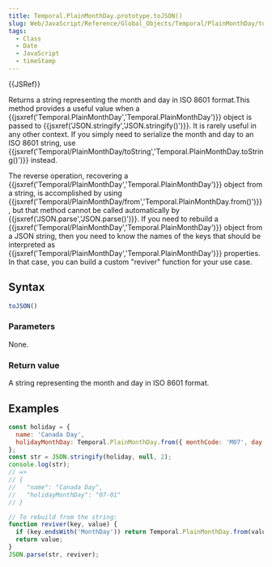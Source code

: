 ```yaml
---
title: Temporal.PlainMonthDay.prototype.toJSON()
slug: Web/JavaScript/Reference/Global_Objects/Temporal/PlainMonthDay/toJSON
tags:
  - Class
  - Date
  - JavaScript
  - timeStamp
---
```

{{JSRef}}

Returns a string representing the month and day in ISO 8601 format.This method
provides a useful value when a
{{jsxref('Temporal.PlainMonthDay','Temporal.PlainMonthDay')}}
object is passed to
{{jsxref('JSON.stringify','JSON.stringify()')}}. It is rarely
useful in any other context. If you simply need to serialize the month and day
to an ISO 8601 string, use
{{jsxref('Temporal/PlainMonthDay/toString','Temporal.PlainMonthDay.toString()')}}
instead.

The reverse operation, recovering a
{{jsxref('Temporal/PlainMonthDay','Temporal.PlainMonthDay')}}
object from a string, is accomplished by using
{{jsxref('Temporal/PlainMonthDay/from','Temporal.PlainMonthDay.from()')}},
but that method cannot be called automatically by
{{jsxref('JSON.parse','JSON.parse()')}}. If you need to rebuild a
{{jsxref('Temporal/PlainMonthDay','Temporal.PlainMonthDay')}}
object from a JSON string, then you need to know the names of the keys that
should be interpreted as
{{jsxref('Temporal/PlainMonthDay','Temporal.PlainMonthDay')}}
properties. In that case, you can build a custom "reviver" function for your use
case.

## Syntax

```js
toJSON()
```

### Parameters

None.

### Return value

A string representing the month and day in ISO 8601 format.

## Examples

```js
const holiday = {
  name: 'Canada Day',
  holidayMonthDay: Temporal.PlainMonthDay.from({ monthCode: 'M07', day: 1 })
};
const str = JSON.stringify(holiday, null, 2);
console.log(str);
// =>
// {
//   "name": "Canada Day",
//   "holidayMonthDay": "07-01"
// }

// To rebuild from the string:
function reviver(key, value) {
  if (key.endsWith('MonthDay')) return Temporal.PlainMonthDay.from(value);
  return value;
}
JSON.parse(str, reviver);
```
